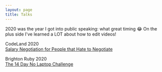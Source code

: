 ```yaml
---
layout: page
title: Talks
---
```

2020 was the year I got into public speaking: what great timing 😂 On the plus side I've learned a LOT about how to edit videos!

CodeLand 2020 \
[Salary Negotiation for People that Hate to Negotiate](https://dev.to/joshpuetz/salary-negotiation-for-people-that-hate-to-negotiate-with-josh-puetz-1f76)


Brighton Ruby 2020 \
[The 14 Day No Laptop Challenge](https://alt.brightonruby.com)
